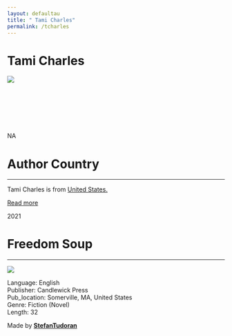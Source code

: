 ```yaml
---
layout: defaultau
title: " Tami Charles"
permalink: /tcharles
---
```

<!-- partial:index.partial.html -->
<div class="content">
    <h1> Tami Charles</h1>
    <div class="quote">
        <div><img src="https://thebrownbookshelf.com/wp-content/uploads/2018/02/author-pic-tami-charles.jpg?w=450" class="logo"></div>
    </div>
    <div class="timeline">
        <div style="padding-bottom:100px;"></div>
        <div class="block">
            <div class="date right"><p class="right"> NA </p></div>
            <div class="dot"></div>
            <div class="left first">
            <div class="author_country">
                <h1>Author Country</h1><hr>
          <div class="aclocation">   <p> Tami Charles is from <a href="http://localhost:4000/1"> United States.</a></p></div>
              <div class="acreadmore">   <a href="NA" target="_blank">Read more</a></div>
            </div>
            </div>
        </div>
        <div class="block">
            <div class="date left"><p class="left">2021</p></div>
            <div class="dot"></div>
            <div class="right">
                <h1>Freedom Soup</h1><hr>
                <p><img src="https://images-na.ssl-images-amazon.com/images/I/A18fapPavcL.jpg"></p>
                <p>
                Language: English<br/>
                Publisher: Candlewick Press<br/>
                Pub_location: Somerville, MA, United States<br/>
                Genre: Fiction (Novel)<br/>
                Length: 32</p>
            </div>
        </div>
        <div id="footer">
        <p id="copyright">Made by&nbsp;<strong><a href="https://www.linkedin.com/in/nicolae-stefan-tudoran-b02291127/" target="_blank">StefanTudoran</a></strong></p>
    </div>
</div>
<!-- partial -->
  <script src='https://cdnjs.cloudflare.com/ajax/libs/jquery/3.1.1/jquery.min.js'></script><script  src="assets/js/authorscript.js"></script>
